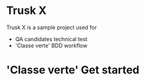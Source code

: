 # Trusk X

Trusk X is a sample project used for
- QA candidates technical test
- 'Classe verte' BDD workflow

# 'Classe verte' Get started

